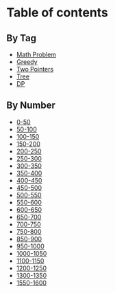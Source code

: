# Table of contents

## By Tag

* [Math Problem](README.md)
* [Greedy](<README (1).md>)
* [Two Pointers](by-tag/two-pointers.md)
* [Tree](<README (1) (1).md>)
* [DP](<README (1) (1) (1).md>)

## By Number

* [0-50](by-number/0-50.md)
* [50-100](by-number/50-100.md)
* [100-150](by-number/100-150.md)
* [150-200](by-number/150-200.md)
* [200-250](by-number/200-250.md)
* [250-300](by-number/250-300.md)
* [300-350](by-number/300-350.md)
* [350-400](by-number/page-3.md)
* [400-450](by-number/400-450.md)
* [450-500](by-number/450-500.md)
* [500-550](by-number/500-550.md)
* [550-600](by-number/550-600.md)
* [600-650](by-number/600-650.md)
* [650-700](by-number/650-700.md)
* [700-750](by-number/700-750.md)
* [750-800](by-number/750-800.md)
* [850-900](by-number/850-900.md)
* [950-1000](by-number/950-1000.md)
* [1000-1050](by-number/1000-1050.md)
* [1100-1150](by-number/1100-1150.md)
* [1200-1250](by-number/1200-1250.md)
* [1300-1350](by-number/1300-1350.md)
* [1550-1600](by-number/1550-1600.md)
